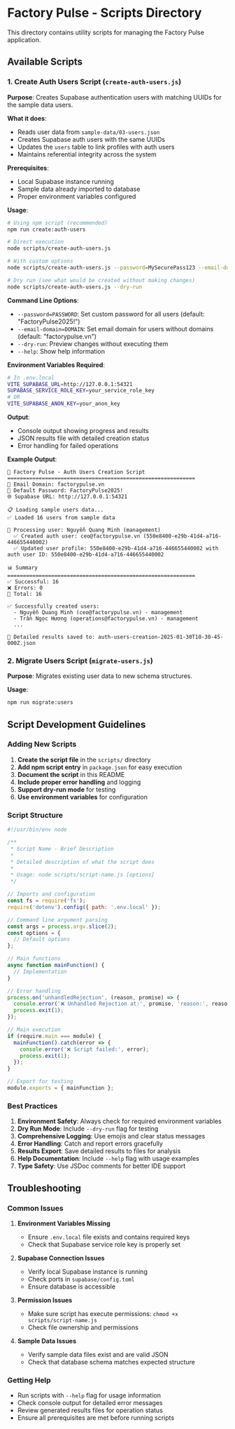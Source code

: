 # Factory Pulse - Scripts Directory

This directory contains utility scripts for managing the Factory Pulse application.

## Available Scripts

### 1. Create Auth Users Script (`create-auth-users.js`)

**Purpose**: Creates Supabase authentication users with matching UUIDs for the sample data users.

**What it does**:
- Reads user data from `sample-data/03-users.json`
- Creates Supabase auth users with the same UUIDs
- Updates the `users` table to link profiles with auth users
- Maintains referential integrity across the system

**Prerequisites**:
- Local Supabase instance running
- Sample data already imported to database
- Proper environment variables configured

**Usage**:
```bash
# Using npm script (recommended)
npm run create:auth-users

# Direct execution
node scripts/create-auth-users.js

# With custom options
node scripts/create-auth-users.js --password=MySecurePass123 --email-domain=example.com

# Dry run (see what would be created without making changes)
node scripts/create-auth-users.js --dry-run
```

**Command Line Options**:
- `--password=PASSWORD`: Set custom password for all users (default: "FactoryPulse2025!")
- `--email-domain=DOMAIN`: Set email domain for users without domains (default: "factorypulse.vn")
- `--dry-run`: Preview changes without executing them
- `--help`: Show help information

**Environment Variables Required**:
```bash
# In .env.local
VITE_SUPABASE_URL=http://127.0.0.1:54321
SUPABASE_SERVICE_ROLE_KEY=your_service_role_key
# OR
VITE_SUPABASE_ANON_KEY=your_anon_key
```

**Output**:
- Console output showing progress and results
- JSON results file with detailed creation status
- Error handling for failed operations

**Example Output**:
```
🚀 Factory Pulse - Auth Users Creation Script
============================================================
📧 Email Domain: factorypulse.vn
🔑 Default Password: FactoryPulse2025!
🌐 Supabase URL: http://127.0.0.1:54321

📋 Loading sample users data...
✅ Loaded 16 users from sample data

👤 Processing user: Nguyễn Quang Minh (management)
  ✅ Created auth user: ceo@factorypulse.vn (550e8400-e29b-41d4-a716-446655440002)
  ✅ Updated user profile: 550e8400-e29b-41d4-a716-446655440002 with auth user ID: 550e8400-e29b-41d4-a716-446655440002

📊 Summary
============================================================
✅ Successful: 16
❌ Errors: 0
📝 Total: 16

✅ Successfully created users:
  - Nguyễn Quang Minh (ceo@factorypulse.vn) - management
  - Trần Ngọc Hương (operations@factorypulse.vn) - management
  ...

📄 Detailed results saved to: auth-users-creation-2025-01-30T10-30-45-000Z.json
```

### 2. Migrate Users Script (`migrate-users.js`)

**Purpose**: Migrates existing user data to new schema structures.

**Usage**:
```bash
npm run migrate:users
```

## Script Development Guidelines

### Adding New Scripts

1. **Create the script file** in the `scripts/` directory
2. **Add npm script entry** in `package.json` for easy execution
3. **Document the script** in this README
4. **Include proper error handling** and logging
5. **Support dry-run mode** for testing
6. **Use environment variables** for configuration

### Script Structure

```javascript
#!/usr/bin/env node

/**
 * Script Name - Brief Description
 * 
 * Detailed description of what the script does
 * 
 * Usage: node scripts/script-name.js [options]
 */

// Imports and configuration
const fs = require('fs');
require('dotenv').config({ path: '.env.local' });

// Command line argument parsing
const args = process.argv.slice(2);
const options = {
  // Default options
};

// Main functions
async function mainFunction() {
  // Implementation
}

// Error handling
process.on('unhandledRejection', (reason, promise) => {
  console.error('❌ Unhandled Rejection at:', promise, 'reason:', reason);
  process.exit(1);
});

// Main execution
if (require.main === module) {
  mainFunction().catch(error => {
    console.error('❌ Script failed:', error);
    process.exit(1);
  });
}

// Export for testing
module.exports = { mainFunction };
```

### Best Practices

1. **Environment Safety**: Always check for required environment variables
2. **Dry Run Mode**: Include `--dry-run` flag for testing
3. **Comprehensive Logging**: Use emojis and clear status messages
4. **Error Handling**: Catch and report errors gracefully
5. **Results Export**: Save detailed results to files for analysis
6. **Help Documentation**: Include `--help` flag with usage examples
7. **Type Safety**: Use JSDoc comments for better IDE support

## Troubleshooting

### Common Issues

1. **Environment Variables Missing**
   - Ensure `.env.local` file exists and contains required keys
   - Check that Supabase service role key is properly set

2. **Supabase Connection Issues**
   - Verify local Supabase instance is running
   - Check ports in `supabase/config.toml`
   - Ensure database is accessible

3. **Permission Issues**
   - Make sure script has execute permissions: `chmod +x scripts/script-name.js`
   - Check file ownership and permissions

4. **Sample Data Issues**
   - Verify sample data files exist and are valid JSON
   - Check that database schema matches expected structure

### Getting Help

- Run scripts with `--help` flag for usage information
- Check console output for detailed error messages
- Review generated results files for operation status
- Ensure all prerequisites are met before running scripts
